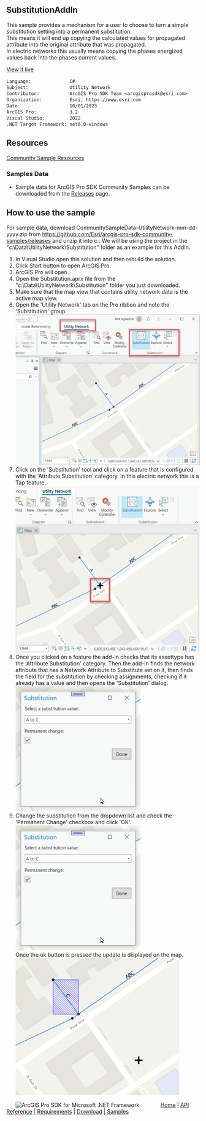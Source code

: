 ## SubstitutionAddIn

<!-- TODO: Write a brief abstract explaining this sample -->
This sample provides a mechanism for a user to choose to turn a simple substitution setting into a permanent substitution.    
This means it will end up copying the calculated values for propagated attribute into the original attribute that was propagated.    
In electric networks this usually means copying the phases energized values back into the phases current values.  
  


<a href="https://pro.arcgis.com/en/pro-app/sdk/" target="_blank">View it live</a>

<!-- TODO: Fill this section below with metadata about this sample-->
```
Language:              C#
Subject:               Utility Network
Contributor:           ArcGIS Pro SDK Team <arcgisprosdk@esri.com>
Organization:          Esri, https://www.esri.com
Date:                  10/01/2023
ArcGIS Pro:            3.2
Visual Studio:         2022
.NET Target Framework: net6.0-windows
```

## Resources

[Community Sample Resources](https://github.com/Esri/arcgis-pro-sdk-community-samples#resources)

### Samples Data

* Sample data for ArcGIS Pro SDK Community Samples can be downloaded from the [Releases](https://github.com/Esri/arcgis-pro-sdk-community-samples/releases) page.  

## How to use the sample
<!-- TODO: Explain how this sample can be used. To use images in this section, create the image file in your sample project's screenshots folder. Use relative url to link to this image using this syntax: ![My sample Image](FacePage/SampleImage.png) -->
For sample data, download CommunitySampleData-UtilityNetwork-mm-dd-yyyy.zip from https://github.com/Esri/arcgis-pro-sdk-community-samples/releases and unzip it into c:\. We will be using the project in the "c:\Data\UtilityNetwork\Substitution" folder as an example for this AddIn.  
  
1. In Visual Studio open this solution and then rebuild the solution.
2. Click Start button to open ArcGIS Pro.  
3. ArcGIS Pro will open.   
4. Open the Substitution.aprx file from the "c:\Data\UtilityNetwork\Substitution" folder you just downloaded.    
5. Make sure that the map view that contains utility network data is the active map view.  
6. Open the 'Utility Network' tab on the Pro ribbon and note the 'Substitution' group.  
![UI](Screenshots/Screenshot1.png)  
7. Click on the 'Substitution' tool and click on a feature that is configured with the 'Attribute Substitution' category.  In this electric network this is a Tap feature.  
![UI](Screenshots/Screenshot2.png)  
8. Once you clicked on a feature the add-in checks that its assettype has the 'Attribute Substitution' category.  Then the add-in finds the network attribute that has a Network Attribute to Substitute set on it, then finds the field for the substitution by checking assignments, checking if it already has a value and then opens the 'Substitution' dialog.   
![UI](Screenshots/Screenshot3.png)  
9. Change the substitution from the dropdown list and check the 'Permanent Change' checkbox and click 'OK'.  
![UI](Screenshots/Screenshot3.png)  
Once the ok button is pressed the update is displayed on the map.    
![UI](Screenshots/Screenshot4.png)  
  

<!-- End -->

&nbsp;&nbsp;&nbsp;&nbsp;&nbsp;&nbsp;<img src="https://esri.github.io/arcgis-pro-sdk/images/ArcGISPro.png"  alt="ArcGIS Pro SDK for Microsoft .NET Framework" height = "20" width = "20" align="top"  >
&nbsp;&nbsp;&nbsp;&nbsp;&nbsp;&nbsp;&nbsp;&nbsp;&nbsp;&nbsp;&nbsp;&nbsp;
[Home](https://github.com/Esri/arcgis-pro-sdk/wiki) | <a href="https://pro.arcgis.com/en/pro-app/latest/sdk/api-reference" target="_blank">API Reference</a> | [Requirements](https://github.com/Esri/arcgis-pro-sdk/wiki#requirements) | [Download](https://github.com/Esri/arcgis-pro-sdk/wiki#installing-arcgis-pro-sdk-for-net) | <a href="https://github.com/esri/arcgis-pro-sdk-community-samples" target="_blank">Samples</a>
